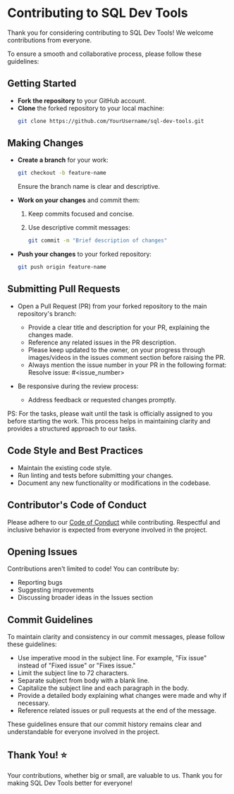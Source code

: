 # Contributing to SQL Dev Tools

Thank you for considering contributing to SQL Dev Tools! We welcome contributions from everyone.

To ensure a smooth and collaborative process, please follow these guidelines:

## Getting Started

- **Fork the repository** to your GitHub account.
- **Clone** the forked repository to your local machine:
  ```bash
  git clone https://github.com/YourUsername/sql-dev-tools.git

## Making Changes

- **Create a branch** for your work:
  ```bash
  git checkout -b feature-name
  ```
  Ensure the branch name is clear and descriptive.

- **Work on your changes** and commit them:
  1. Keep commits focused and concise.
  2. Use descriptive commit messages:

     ```bash
     git commit -m "Brief description of changes"
     ```

- **Push your changes** to your forked repository:
   ```bash
   git push origin feature-name
   ```
## Submitting Pull Requests

- Open a Pull Request (PR) from your forked repository to the main repository's branch:
  - Provide a clear title and description for your PR, explaining the changes made.
  - Reference any related issues in the PR description.
  - Please keep updated to the owner, on your progress through images/videos in the issues comment section before raising the PR.
  - Always mention the issue number in your PR in the following format: Resolve issue: #<issue_number>

- Be responsive during the review process:
  - Address feedback or requested changes promptly.
 
PS: For the tasks, please wait until the task is officially assigned to you before starting the work. This process helps in maintaining clarity and provides a structured approach to our tasks.

## Code Style and Best Practices

- Maintain the existing code style.
- Run linting and tests before submitting your changes.
- Document any new functionality or modifications in the codebase.

## Contributor's Code of Conduct

Please adhere to our [Code of Conduct](CODE_OF_CONDUCT.md) while contributing. Respectful and inclusive behavior is expected from everyone involved in the project.

## Opening Issues

Contributions aren't limited to code! You can contribute by:
- Reporting bugs
- Suggesting improvements
- Discussing broader ideas in the Issues section

## Commit Guidelines
To maintain clarity and consistency in our commit messages, please follow these guidelines:

- Use imperative mood in the subject line. For example, "Fix issue" instead of "Fixed issue" or "Fixes issue."
- Limit the subject line to 72 characters.
- Separate subject from body with a blank line.
- Capitalize the subject line and each paragraph in the body.
- Provide a detailed body explaining what changes were made and why if necessary.
- Reference related issues or pull requests at the end of the message.

These guidelines ensure that our commit history remains clear and understandable for everyone involved in the project.

## Thank You! ⭐

Your contributions, whether big or small, are valuable to us. Thank you for making SQL Dev Tools better for everyone!
